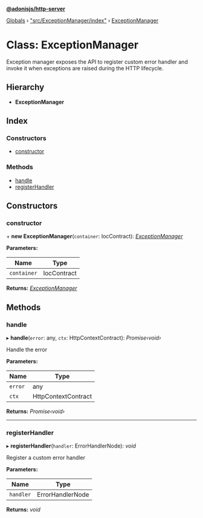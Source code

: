 **[@adonisjs/http-server](../README.md)**

[Globals](../README.md) › ["src/ExceptionManager/index"](../modules/_src_exceptionmanager_index_.md) › [ExceptionManager](_src_exceptionmanager_index_.exceptionmanager.md)

# Class: ExceptionManager

Exception manager exposes the API to register custom error handler
and invoke it when exceptions are raised during the HTTP
lifecycle.

## Hierarchy

* **ExceptionManager**

## Index

### Constructors

* [constructor](_src_exceptionmanager_index_.exceptionmanager.md#constructor)

### Methods

* [handle](_src_exceptionmanager_index_.exceptionmanager.md#handle)
* [registerHandler](_src_exceptionmanager_index_.exceptionmanager.md#registerhandler)

## Constructors

###  constructor

\+ **new ExceptionManager**(`container`: IocContract): *[ExceptionManager](_src_exceptionmanager_index_.exceptionmanager.md)*

**Parameters:**

Name | Type |
------ | ------ |
`container` | IocContract |

**Returns:** *[ExceptionManager](_src_exceptionmanager_index_.exceptionmanager.md)*

## Methods

###  handle

▸ **handle**(`error`: any, `ctx`: HttpContextContract): *Promise‹void›*

Handle the error

**Parameters:**

Name | Type |
------ | ------ |
`error` | any |
`ctx` | HttpContextContract |

**Returns:** *Promise‹void›*

___

###  registerHandler

▸ **registerHandler**(`handler`: ErrorHandlerNode): *void*

Register a custom error handler

**Parameters:**

Name | Type |
------ | ------ |
`handler` | ErrorHandlerNode |

**Returns:** *void*